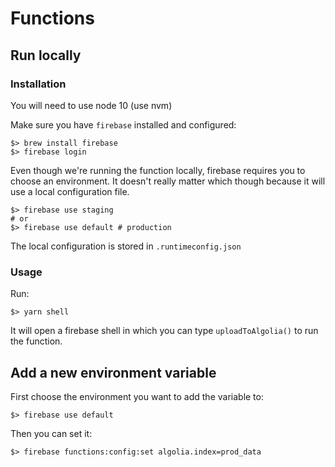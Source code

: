 # Functions

## Run locally

### Installation

You will need to use node 10 (use nvm)

Make sure you have `firebase` installed and configured:

```
$> brew install firebase
$> firebase login
```

Even though we're running the function locally, firebase requires you to choose an environment. It doesn't really matter which though because it will use a local configuration file.

```
$> firebase use staging
# or
$> firebase use default # production
```

The local configuration is stored in `.runtimeconfig.json`

### Usage

Run:

```
$> yarn shell
```

It will open a firebase shell in which you can type `uploadToAlgolia()` to run the function.

## Add a new environment variable

First choose the environment you want to add the variable to:

```
$> firebase use default
```

Then you can set it:

```
$> firebase functions:config:set algolia.index=prod_data
```
